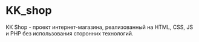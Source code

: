 # KK_shop
КК Shop - проект интернет-магазина, реализованный на HTML, CSS, JS и PHP без использования сторонних технологий. 
